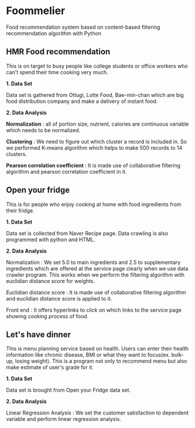 # Foommelier
Food recommendation system based on content-based filtering recommendation algorithm with Python



## HMR Food recommendation
This is on target to busy people like college students or office workers who can't spend their time cooking very much.

 __1. Data Set__
 
  Data set is gathered from Ottugi, Lotte Food, Bae-min-chan which are big food distribution company and make a delivery of instant food.
  
  
 __2. Data Analysis__

  __Normalization__ 
  : all of portion size, nutrient, calories are continuous variable which needs to be normalized.

  __Clustering__
  : We need to figure out which cluster a record is included in. So we performed K-means algorithm which helps to make 500 records to 14 clusters.

  __Pearson correlation coefficient__
  : It is made use of collaborative filtering algorithm and pearson correlation coefficient in it. 


## Open your fridge
 This is for people who enjoy cooking at home with food ingredients from their fridge.


 __1. Data Set__

  Data set is collected from Naver Recipe page. Data crawling is also programmed with python and HTML. 
 
 
 __2. Data Analysis__
 
  Normalization
  : We set 5.0 to main ingredients and 2.5 to supplementary ingredients which are offered at the service page clearly when we use data       crawler program. This works when we perform the filtering algorithm with euclidian distance score for weights.
  
  Euclidian distance score
  : It is made use of collaborative filtering algorithm and euclidian distance score is applied to it.
  
  
  Front end
  : It offers hyperlinks to click on which links to the service page showing cooking process of food.


## Let's have dinner 
 This is menu planning service based on health. Users can enter their health information like chronic disease, BMI or what they want to focus(ex. bulk-up, losing weight). This is a program not only to recommend menu but also make estimate of user's grade for it.
 
 
 __1. Data Set__

  Data set is brought from Open your Fridge data set. 
  
  
 __2. Data Analysis__

  Linear Regression Analysis
  : We set the customer satisfaction to dependent variable and perform linear regression analysis.
